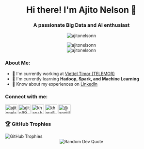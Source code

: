 <h1 align="center">Hi there! I'm Ajito Nelson 👋</h1>
<h3 align="center">A passionate Big Data and AI enthusiast</h3>

<p align="center">
  <img src="https://komarev.com/ghpvc/?username=ajitonelsonn&label=Profile%20views&color=0e75b6&style=flat" alt="ajitonelsonn" />
</p>

<div align="center">
  <img src="https://github-readme-stats.vercel.app/api/top-langs?username=ajitonelsonn&show_icons=true&locale=en&layout=compact&theme=radical" alt="ajitonelsonn" />
</div>

<div align="center">
  <img src="https://github-readme-streak-stats.herokuapp.com/?user=ajitonelsonn&theme=radical" alt="ajitonelsonn" />
</div>

<h3 align="left">About Me:</h3>

- 🔭 I'm currently working at [Viettel Timor (TELEMOR)](https://www.telemor.tl)
- 🌱 I'm currently learning **Hadoop, Spark, and Machine Learning**
- 📄 Know about my experiences on [LinkedIn](https://www.linkedin.com/in/ajitonelson/)

<h3 align="left">Connect with me:</h3>
<p align="left">
  <a href="https://linkedin.com/in/ajitonelson" target="blank"><img align="center" src="https://raw.githubusercontent.com/rahuldkjain/github-profile-readme-generator/master/src/images/icons/Social/linked-in-alt.svg" alt="ajitonelson" height="30" width="40" /></a>
  <a href="https://kaggle.com/ajito89" target="blank"><img align="center" src="https://raw.githubusercontent.com/rahuldkjain/github-profile-readme-generator/master/src/images/icons/Social/kaggle.svg" alt="ajito89" height="30" width="40" /></a>
  <a href="https://fb.com/kharu.kharu89" target="blank"><img align="center" src="https://raw.githubusercontent.com/rahuldkjain/github-profile-readme-generator/master/src/images/icons/Social/facebook.svg" alt="kharu.kharu89" height="30" width="40" /></a>
  <a href="https://instagram.com/kharu89_" target="blank"><img align="center" src="https://raw.githubusercontent.com/rahuldkjain/github-profile-readme-generator/master/src/images/icons/Social/instagram.svg" alt="kharu8997" height="30" width="40" /></a>
  <a href="https://www.youtube.com/@anotilkharu59" target="blank"><img align="center" src="https://raw.githubusercontent.com/rahuldkjain/github-profile-readme-generator/master/src/images/icons/Social/youtube.svg" alt="@anotilkharu59" height="30" width="40" /></a>
</p>

<!-- h3 align="left">Languages and Tools:</h3>
<p align="left">
  <img src="https://raw.githubusercontent.com/devicons/devicon/master/icons/python/python-original.svg" alt="python" width="40" height="40"/>
  <img src="https://www.vectorlogo.zone/logos/apache_hadoop/apache_hadoop-icon.svg" alt="hadoop" width="40" height="40"/>
  <img src="https://www.vectorlogo.zone/logos/apache_spark/apache_spark-icon.svg" alt="spark" width="40" height="40"/>
  <img src="https://raw.githubusercontent.com/devicons/devicon/master/icons/tensorflow/tensorflow-original.svg" alt="tensorflow" width="40" height="40"/>
</p -->
<!-- div align="center">
<!-- div align="center">
  <img src="https://cdn.buttercms.com/IEH4zsfcQ6qoqUAr8Qh3" alt="Big Data and AI Banner" width="800">
</div

<h3 align="left">📊 This week I spent my time on:</h3>
<img src="https://wakatime.com/share/@ajitonelson/d3c23c9c-b6df-4eed-b581-12b59f0b7764.svg" alt="Ajito's weekly coding stats">
 -->
<!-- figure><embed src="https://wakatime.com/share/@ajitonelson/d3c23c9c-b6df-4eed-b581-12b59f0b7764.svg"></embed></figure -->

<h3 align="left">🏆 GitHub Trophies</h3>
<img src="https://github-profile-trophy.vercel.app/?username=ajitonelsonn&theme=radical&no-frame=false&no-bg=true&margin-w=4" alt="GitHub Trophies">

<!-- <h3 align="left">📝 Latest Blog Posts</h3>
 BLOG-POST-LIST:START -->
<!-- BLOG-POST-LIST:END -->

<div align="center">
  <img src="https://quotes-github-readme.vercel.app/api?type=horizontal&theme=radical" alt="Random Dev Quote">
</div>
